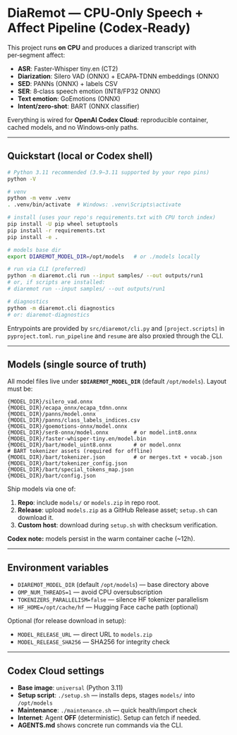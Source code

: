 # DiaRemot — CPU‑Only Speech + Affect Pipeline (Codex‑Ready)

This project runs **on CPU** and produces a diarized transcript with per‑segment affect:
- **ASR**: Faster‑Whisper tiny.en (CT2)
- **Diarization**: Silero VAD (ONNX) + ECAPA‑TDNN embeddings (ONNX)
- **SED**: PANNs (ONNX) + labels CSV
- **SER**: 8‑class speech emotion (INT8/FP32 ONNX)
- **Text emotion**: GoEmotions (ONNX)
- **Intent/zero‑shot**: BART (ONNX classifier)

Everything is wired for **OpenAI Codex Cloud**: reproducible container, cached models, and no Windows‑only paths.

---

## Quickstart (local or Codex shell)

```bash
# Python 3.11 recommended (3.9–3.11 supported by your repo pins)
python -V

# venv
python -m venv .venv
. .venv/bin/activate  # Windows: .venv\Scripts\activate

# install (uses your repo's requirements.txt with CPU torch index)
pip install -U pip wheel setuptools
pip install -r requirements.txt
pip install -e .

# models base dir
export DIAREMOT_MODEL_DIR=/opt/models   # or ./models locally

# run via CLI (preferred)
python -m diaremot.cli run --input samples/ --out outputs/run1
# or, if scripts are installed:
# diaremot run --input samples/ --out outputs/run1

# diagnostics
python -m diaremot.cli diagnostics
# or: diaremot-diagnostics
```

Entrypoints are provided by `src/diaremot/cli.py` and `[project.scripts]` in `pyproject.toml`.
`run_pipeline` and `resume` are also proxied through the CLI.

---

## Models (single source of truth)

All model files live under **`$DIAREMOT_MODEL_DIR`** (default `/opt/models`). Layout must be:

```
{MODEL_DIR}/silero_vad.onnx
{MODEL_DIR}/ecapa_onnx/ecapa_tdnn.onnx
{MODEL_DIR}/panns/model.onnx
{MODEL_DIR}/panns/class_labels_indices.csv
{MODEL_DIR}/goemotions-onnx/model.onnx
{MODEL_DIR}/ser8-onnx/model.onnx        # or model.int8.onnx
{MODEL_DIR}/faster-whisper-tiny.en/model.bin
{MODEL_DIR}/bart/model_uint8.onnx       # or model.onnx
# BART tokenizer assets (required for offline)
{MODEL_DIR}/bart/tokenizer.json         # or merges.txt + vocab.json
{MODEL_DIR}/bart/tokenizer_config.json
{MODEL_DIR}/bart/special_tokens_map.json
{MODEL_DIR}/bart/config.json
```

Ship models via one of:
1. **Repo**: include `models/` or `models.zip` in repo root.
2. **Release**: upload `models.zip` as a GitHub Release asset; `setup.sh` can download it.
3. **Custom host**: download during `setup.sh` with checksum verification.

**Codex note:** models persist in the warm container cache (~12h).

---

## Environment variables

- `DIAREMOT_MODEL_DIR` (default `/opt/models`) — base directory above
- `OMP_NUM_THREADS=1` — avoid CPU oversubscription
- `TOKENIZERS_PARALLELISM=false` — silence HF tokenizer parallelism
- `HF_HOME=/opt/cache/hf` — Hugging Face cache path (optional)

Optional (for release download in setup):
- `MODEL_RELEASE_URL` — direct URL to `models.zip`
- `MODEL_RELEASE_SHA256` — SHA256 for integrity check

---

## Codex Cloud settings

- **Base image**: `universal` (Python 3.11)
- **Setup script**: `./setup.sh` — installs deps, stages `models/` into `/opt/models`
- **Maintenance**: `./maintenance.sh` — quick health/import check
- **Internet**: Agent **OFF** (deterministic). Setup can fetch if needed.
- **AGENTS.md** shows concrete run commands via the CLI.







